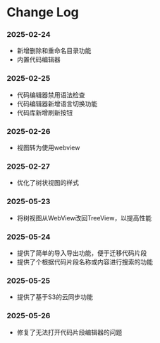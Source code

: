 # Change Log

### 2025-02-24

* 新增删除和重命名目录功能
* 内置代码编辑器

### 2025-02-25

* 代码编辑器禁用语法检查
* 代码编辑器新增语言切换功能
* 代码库新增刷新按钮

### 2025-02-26

* 视图转为使用webview

### 2025-02-27

* 优化了树状视图的样式

### 2025-05-23

* 将树视图从WebView改回TreeView，以提高性能

### 2025-05-24

* 提供了简单的导入导出功能，便于迁移代码片段
* 提供了个根据代码片段名称或内容进行搜索的功能

### 2025-05-25

* 提供了基于S3的云同步功能

### 2025-05-26

* 修复了无法打开代码片段编辑器的问题
